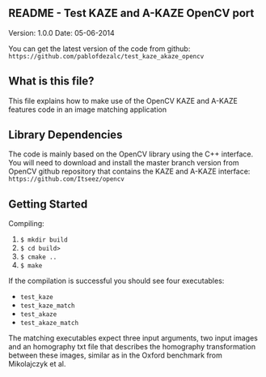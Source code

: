 ## README - Test KAZE and A-KAZE OpenCV port

Version: 1.0.0
Date: 05-06-2014

You can get the latest version of the code from github:
`https://github.com/pablofdezalc/test_kaze_akaze_opencv`

## What is this file?

This file explains how to make use of the OpenCV KAZE and A-KAZE features code in
an image matching application

## Library Dependencies

The code is mainly based on the OpenCV library using the C++ interface. You will need
to download and install the master branch version from OpenCV github repository that contains
the KAZE and A-KAZE interface:
`https://github.com/Itseez/opencv`

## Getting Started

Compiling:

1. `$ mkdir build`
2. `$ cd build>`
3. `$ cmake ..`
4. `$ make`

If the compilation is successful you should see four executables:
- `test_kaze`
- `test_kaze_match`
- `test_akaze`
- `test_akaze_match`

The matching executables expect three input arguments, two input images and an homography txt file
that describes the homography transformation between these images, similar as in the Oxford benchmark
from Mikolajczyk et al.


